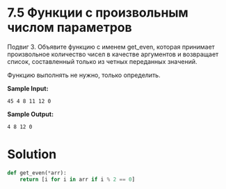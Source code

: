 # 7.5 Функции с произвольным числом параметров

Подвиг 3. Объявите функцию с именем get_even, которая принимает произвольное количество чисел в качестве аргументов и
возвращает список, составленный только из четных переданных значений.

Функцию выполнять не нужно, только определить.

**Sample Input:**

```
45 4 8 11 12 0
```

**Sample Output:**

```
4 8 12 0
```

# Solution

```python
def get_even(*arr):
    return [i for i in arr if i % 2 == 0]
```